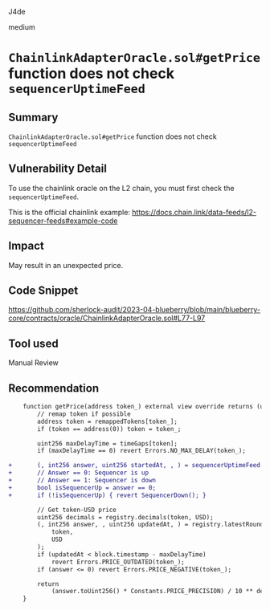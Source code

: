 J4de

medium

# `ChainlinkAdapterOracle.sol#getPrice` function does not check `sequencerUptimeFeed`

## Summary

`ChainlinkAdapterOracle.sol#getPrice` function does not check `sequencerUptimeFeed`

## Vulnerability Detail

To use the chainlink oracle on the L2 chain, you must first check the `sequencerUptimeFeed`.

This is the official chainlink example: https://docs.chain.link/data-feeds/l2-sequencer-feeds#example-code

## Impact

May result in an unexpected price.

## Code Snippet

https://github.com/sherlock-audit/2023-04-blueberry/blob/main/blueberry-core/contracts/oracle/ChainlinkAdapterOracle.sol#L77-L97

## Tool used

Manual Review

## Recommendation

```diff
    function getPrice(address token_) external view override returns (uint256) {
        // remap token if possible
        address token = remappedTokens[token_];
        if (token == address(0)) token = token_;

        uint256 maxDelayTime = timeGaps[token];
        if (maxDelayTime == 0) revert Errors.NO_MAX_DELAY(token_);

+       (, int256 answer, uint256 startedAt, , ) = sequencerUptimeFeed.latestRoundData();
+       // Answer == 0: Sequencer is up
+       // Answer == 1: Sequencer is down
+       bool isSequencerUp = answer == 0;
+       if (!isSequencerUp) { revert SequencerDown(); }

        // Get token-USD price
        uint256 decimals = registry.decimals(token, USD);
        (, int256 answer, , uint256 updatedAt, ) = registry.latestRoundData(
            token,
            USD
        );
        if (updatedAt < block.timestamp - maxDelayTime)
            revert Errors.PRICE_OUTDATED(token_);
        if (answer <= 0) revert Errors.PRICE_NEGATIVE(token_);

        return
            (answer.toUint256() * Constants.PRICE_PRECISION) / 10 ** decimals;
    }
```

